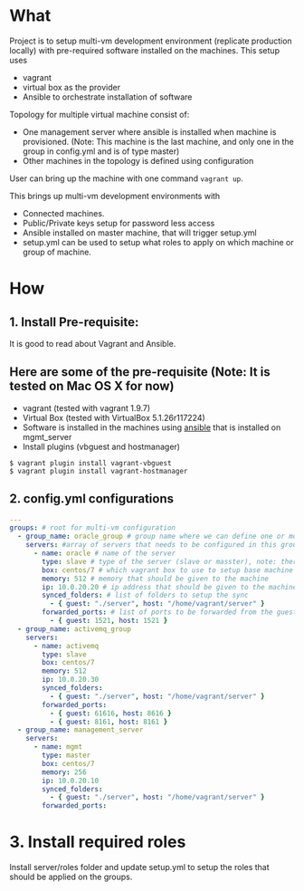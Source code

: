 # What

Project is to setup multi-vm development environment (replicate production locally) with pre-required software installed on the machines. This setup uses
  * vagrant
  * virtual box as the provider
  * Ansible to orchestrate installation of software
  
  Topology for multiple virtual machine consist of:

  * One management server where ansible is installed when machine is provisioned. (Note: This machine is the last machine, and only one in the group in config.yml and is of type master)
  * Other machines in the topology is defined using configuration 

User can bring up the machine with one command ``` vagrant up ```.

This brings up multi-vm development environments with 
  * Connected machines.
  * Public/Private keys setup for password less access
  * Ansible installed on master machine, that will trigger setup.yml
  * setup.yml can be used to setup what roles to apply on which machine or group of machine.

# How

## 1. Install Pre-requisite:

It is good to read about Vagrant and Ansible.

## Here are some of the pre-requisite (Note: It is tested on Mac OS X for now)

  * vagrant (tested with vagrant 1.9.7)
  * Virtual Box (tested with VirtualBox 5.1.26r117224)
  * Software is installed in the machines using [ansible](https://www.ansible.com/) that is installed on mgmt_server
  * Install plugins (vbguest and hostmanager)
    
  ```
  $ vagrant plugin install vagrant-vbguest
  $ vagrant plugin install vagrant-hostmanager
  ```

## 2. config.yml configurations

```yml
---
groups: # root for multi-vm configuration
  - group_name: oracle_group # group name where we can define one or more servers
    servers: #array of servers that needs to be configured in this group
      - name: oracle # name of the server
        type: slave # type of the server (slave or masster), note: there needs to be one machine of type master and others should be slave. And master machine should be in the end and that gorup should have only one machine
        box: centos/7 # which vagrant box to use to setup base machine
        memory: 512 # memory that should be given to the machine
        ip: 10.0.20.20 # ip address that should be given to the machine
        synced_folders: # list of folders to setup the sync
          - { guest: "./server", host: "/home/vagrant/server" }
        forwarded_ports: # list of ports to be forwarded from the guest to host
          - { guest: 1521, host: 1521 }
  - group_name: activemq_group
    servers:
      - name: activemq
        type: slave
        box: centos/7
        memory: 512
        ip: 10.0.20.30
        synced_folders: 
          - { guest: "./server", host: "/home/vagrant/server" }
        forwarded_ports:
          - { guest: 61616, host: 8616 }
          - { guest: 8161, host: 8161 }
  - group_name: management_server 
    servers:
      - name: mgmt
        type: master
        box: centos/7
        memory: 256
        ip: 10.0.20.10
        synced_folders: 
          - { guest: "./server", host: "/home/vagrant/server" }
        forwarded_ports:
```

# 3. Install required roles 

Install server/roles folder and update setup.yml to setup the roles that should be applied on the groups.
